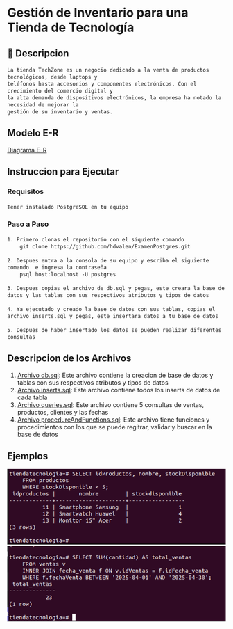 # Gestión de Inventario para una Tienda de Tecnología

## 📄 Descripcion  

    La tienda TechZone es un negocio dedicado a la venta de productos tecnológicos, desde laptops y
    teléfonos hasta accesorios y componentes electrónicos. Con el crecimiento del comercio digital y
    la alta demanda de dispositivos electrónicos, la empresa ha notado la necesidad de mejorar la
    gestión de su inventario y ventas. 

## Modelo E-R 
[Diagrama E-R](modelo/ERDDiagram1.jpg)
## Instruccion para Ejecutar

### Requisitos
    Tener instalado PostgreSQL en tu equipo
### Paso a Paso

    1. Primero clonas el repositorio con el siquiente comando
        git clone https://github.com/hdvalen/ExamenPostgres.git

    2. Despues entra a la consola de su equipo y escriba el siguiente comando  e ingresa la contraseña
        psql host:localhost -U postgres 

    3. Despues copias el archivo de db.sql y pegas, este creara la base de datos y las tablas con sus respectivos atributos y tipos de datos

    4. Ya ejecutado y creado la base de datos con sus tablas, copias el archivo inserts.sql y pegas, este insertara datos a tu base de datos

    5. Despues de haber insertado los datos se pueden realizar diferentes consultas 

## Descripcion de los Archivos

1. [Archivo db.sql](db.sql): Este archivo contiene la creacion de base de datos y tablas con sus respectivos atributos y tipos de datos 
2. [Archivo inserts.sql](inserts.sql): Este archivo contiene todos los inserts de datos de cada tabla 
3. [Archivo queries.sql](queries.sql): Este archivo contiene 5 consultas de ventas, productos, clientes y las fechas
4. [Archivo procedureAndFunctions.sql](procedureAndFunctions.sql): Este archivo tiene funciones y procedimientos con los que se puede regitrar, validar y      buscar en la base de datos 

## Ejemplos

![alt text](ejemplos/image.png)
![alt text](ejemplos/image2.png)


